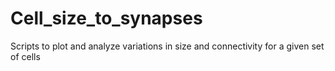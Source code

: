 # Cell_size_to_synapses
Scripts to plot and analyze variations in size and connectivity for a given set of cells
